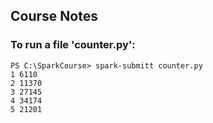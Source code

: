 ## Course Notes

### To run a file 'counter.py':
```console
PS C:\SparkCourse> spark-submitt counter.py
1 6110 
2 11370
3 27145
4 34174
5 21201
```
